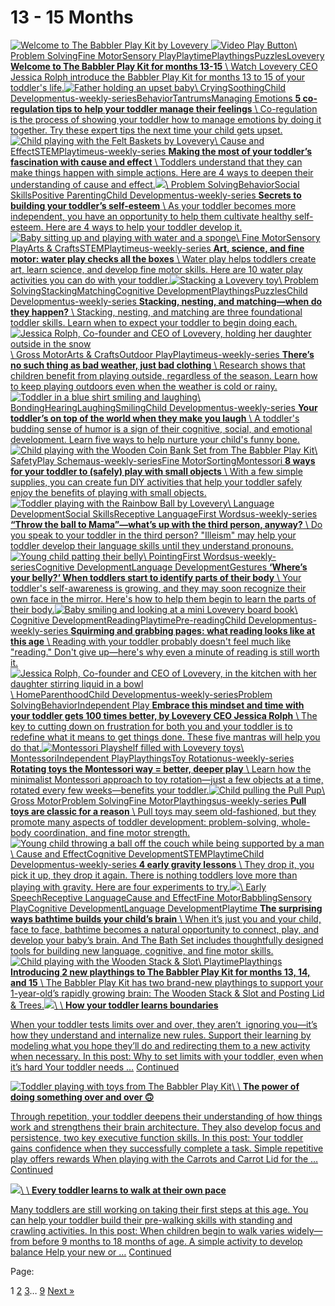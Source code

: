# 13 - 15 Months

[![Welcome to The Babbler Play Kit by Lovevery](https://i0.wp.com/blog.lovevery.com/wp-content/uploads/2020/08/Babbler.png?fit=768%2C428&ssl=1)
![Video Play Button](https://blog.lovevery.com/wp-content/themes/lovevery2020/dist/images/video-play-button_53c5d8a1.svg)\\
Problem SolvingFine MotorSensory PlayPlaytimePlaythingsPuzzlesLovevery **Welcome to The Babbler Play Kit for months 13-15** \\
Watch Lovevery CEO Jessica Rolph introduce the Babbler Play Kit for months 13 to 15 of your toddler's life.](https://blog.lovevery.com/product-recommendations/welcome-to-the-babbler-play-kit-for-months-13-15/)[![Father holding an upset baby](https://i0.wp.com/blog.lovevery.com/wp-content/uploads/2022/06/2022_05_19_APP_Alena_4111_Blog_web.jpg?fit=768%2C455&ssl=1)\\
CryingSoothingChild Developmentus-weekly-seriesBehaviorTantrumsManaging Emotions **5 co-regulation tips to help your toddler manage their feelings** \\
Co-regulation is the process of showing your toddler how to manage emotions by doing it together. Try these expert tips the next time your child gets upset.](https://blog.lovevery.com/child-development/5-co-regulation-tips-to-help-your-toddler-manage-their-feelings/)[![Child playing with the Felt Baskets by Lovevery](https://i0.wp.com/blog.lovevery.com/wp-content/uploads/2022/07/2022_02_24_Emerio_Target_LS_0375_BH_EDIT.jpg?fit=768%2C455&ssl=1)\\
Cause and EffectSTEMPlaytimeus-weekly-series **Making the most of your toddler’s fascination with cause and effect** \\
Toddlers understand that they can make things happen with simple actions. Here are 4 ways to deepen their understanding of cause and effect.](https://blog.lovevery.com/child-development/how-to-make-the-most-of-your-toddlers-fascination-with-cause-and-effect/)[![](https://i0.wp.com/blog.lovevery.com/wp-content/uploads/2022/06/Quinton_1864_v2.jpg?fit=768%2C455&ssl=1)\\
Problem SolvingBehaviorSocial SkillsPositive ParentingChild Developmentus-weekly-series **Secrets to building your toddler’s self-esteem** \\
As your toddler becomes more independent, you have an opportunity to help them cultivate healthy self-esteem. Here are 4 ways to help your toddler develop it.](https://blog.lovevery.com/child-development/secrets-to-building-your-toddlers-self-esteem/)[![Baby sitting up and playing with water and a sponge](https://i0.wp.com/blog.lovevery.com/wp-content/uploads/2020/05/Weekly_Week-57-Hero-e1592505216255.jpg?fit=768%2C456&ssl=1)\\
Fine MotorSensory PlayArts & CraftsSTEMPlaytimeus-weekly-series **Art, science, and fine motor: water play checks all the boxes** \\
Water play helps toddlers create art, learn science, and develop fine motor skills. Here are 10 water play activities you can do with your toddler.](https://blog.lovevery.com/child-development/art-science-and-fine-motor-water-play-checks-all-the-boxes/)[![Stacking a Lovevery toy](https://i0.wp.com/blog.lovevery.com/wp-content/uploads/2020/05/2021_03_18_General_Marketing4230-Edit-e1721765261724.jpg?fit=768%2C455&ssl=1)\\
Problem SolvingStackingMatchingCognitive DevelopmentPlaythingsPuzzlesChild Developmentus-weekly-series **Stacking, nesting, and matching—when do they happen?** \\
Stacking, nesting, and matching are three foundational toddler skills. Learn when to expect your toddler to begin doing each.](https://blog.lovevery.com/child-development/stacking-nesting-and-matching-when-do-they-happen/)[![Jessica Rolph, Co-founder and CEO of Lovevery, holding her daughter outside in the snow](https://i0.wp.com/blog.lovevery.com/wp-content/uploads/2020/05/Weekly_Week-59-Hero-e1592505458773.jpg?fit=768%2C456&ssl=1)\\
Gross MotorArts & CraftsOutdoor PlayPlaytimeus-weekly-series **There’s no such thing as bad weather, just bad clothing** \\
Research shows that children benefit from playing outside, regardless of the season. Learn how to keep playing outdoors even when the weather is cold or rainy.](https://blog.lovevery.com/child-development/theres-no-such-thing-as-bad-weather-just-bad-clothing/)[![Toddler in a blue shirt smiling and laughing](https://i0.wp.com/blog.lovevery.com/wp-content/uploads/2020/05/Weekly_Week-60-Hero-e1592505891176.jpg?fit=768%2C455&ssl=1)\\
BondingHearingLaughingSmilingChild Developmentus-weekly-series **Your toddler’s on top of the world when they make you laugh** \\
A toddler's budding sense of humor is a sign of their cognitive, social, and emotional development. Learn five ways to help nurture your child's funny bone.](https://blog.lovevery.com/child-development/your-toddlers-on-top-of-the-world-when-they-make-you-laugh/)[![Child playing with the Wooden Coin Bank Set from The Babbler Play Kit](https://i0.wp.com/blog.lovevery.com/wp-content/uploads/2020/05/04.19.210185-Edit-1-e1717607255332.jpg?fit=768%2C576&ssl=1)\\
SafetyPlay Schemaus-weekly-seriesFine MotorSortingMontessori **8 ways for your toddler to (safely) play with small objects** \\
With a few simple supplies, you can create fun DIY activities that help your toddler safely enjoy the benefits of playing with small objects.](https://blog.lovevery.com/child-development/5-ways-for-your-toddler-to-play-with-small-objects/)[![Toddler playing with the Rainbow Ball by Lovevery](https://i0.wp.com/blog.lovevery.com/wp-content/uploads/2020/12/2020_12_04_Blog18589.jpg?fit=768%2C455&ssl=1)\\
Language DevelopmentSocial SkillsReceptive LanguageFirst Wordsus-weekly-series **“Throw the ball to Mama”—what’s up with the third person, anyway?** \\
Do you speak to your toddler in the third person? "Illeism" may help your toddler develop their language skills until they understand pronouns.](https://blog.lovevery.com/child-development/throw-the-ball-to-mamawhats-up-with-the-third-person-anyway/)[![Young child patting their belly](https://i0.wp.com/blog.lovevery.com/wp-content/uploads/2020/05/Weekly_Week-63-Hero-e1592506214155.jpg?fit=768%2C456&ssl=1)\\
PointingFirst Wordsus-weekly-seriesCognitive DevelopmentLanguage DevelopmentGestures **‘Where’s your belly?’ When toddlers start to identify parts of their body** \\
Your toddler's self-awareness is growing, and they may soon recognize their own face in the mirror. Here's how to help them begin to learn the parts of their body.](https://blog.lovevery.com/child-development/wheres-your-belly-when-toddlers-start-to-identify-parts-of-their-body/)[![Baby smiling and looking at a mini Lovevery board book](https://i0.wp.com/blog.lovevery.com/wp-content/uploads/2021/12/20211028_Selah_APP_Content_0029_BH_EDIT-e1639586211881.jpg?fit=768%2C455&ssl=1)\\
Cognitive DevelopmentReadingPlaytimePre-readingChild Developmentus-weekly-series **Squirming and grabbing pages: what reading looks like at this age** \\
Reading with your toddler probably doesn't feel much like "reading." Don't give up—here's why even a minute of reading is still worth it.](https://blog.lovevery.com/child-development/squirming-and-grabbing-pages-what-reading-looks-like-at-this-age/)[![Jessica Rolph, Co-founder and CEO of Lovevery, in the kitchen with her daughter stirring liquid in a bowl](https://i0.wp.com/blog.lovevery.com/wp-content/uploads/2020/05/Weekly_Week-65-Hero-e1592506448915.jpg?fit=768%2C456&ssl=1)\\
HomeParenthoodChild Developmentus-weekly-seriesProblem SolvingBehaviorIndependent Play **Embrace this mindset and time with your toddler gets 100 times better, by Lovevery CEO Jessica Rolph** \\
The key to cutting down on frustration for both you and your toddler is to redefine what it means to get things done. These five mantras will help you do that.](https://blog.lovevery.com/child-development/lovevery-ceo-says-embrace-this-mindset-and-time-with-your-toddler-gets-100-times-better/)[![Montessori Playshelf filled with Lovevery toys](https://i0.wp.com/blog.lovevery.com/wp-content/uploads/2021/07/7G7A2185-2-Edit.20210624214610415-e1628171629245.jpg?fit=768%2C455&ssl=1)\\
MontessoriIndependent PlayPlaythingsToy Rotationus-weekly-series **Rotating toys the Montessori way = better, deeper play** \\
Learn how the minimalist Montessori approach to toy rotation—just a few objects at a time, rotated every few weeks—benefits your toddler.](https://blog.lovevery.com/child-development/rotating-toys-the-montessori-way-better-deeper-play/)[![Child pulling the Pull Pup](https://i0.wp.com/blog.lovevery.com/wp-content/uploads/2020/11/Lovevery_5.23JaydenGianna1378-e1605734051680.jpg?fit=768%2C455&ssl=1)\\
Gross MotorProblem SolvingFine MotorPlaythingsus-weekly-series **Pull toys are classic for a reason** \\
Pull toys may seem old-fashioned, but they promote many aspects of toddler development: problem-solving, whole-body coordination, and fine motor strength.](https://blog.lovevery.com/child-development/pull-toys-classic-for-a-reason/)[![Young child throwing a ball off the couch while being supported by a man](https://i0.wp.com/blog.lovevery.com/wp-content/uploads/2020/07/Week-68-LoveveryZoey3919-e1596145463446.jpg?fit=768%2C455&ssl=1)\\
Cause and EffectCognitive DevelopmentSTEMPlaytimeChild Developmentus-weekly-series **4 early gravity lessons** \\
They drop it, you pick it up, they drop it again. There is nothing toddlers love more than playing with gravity. Here are four experiments to try.](https://blog.lovevery.com/child-development/4-early-gravity-lessons/)[![](https://i0.wp.com/blog.lovevery.com/wp-content/uploads/2025/07/C82C59F5-FFBC-454C-89EA-97BC62F4D5CC_1_201_a.jpeg?fit=768%2C455&ssl=1)\\
Early SpeechReceptive LanguageCause and EffectFine MotorBabblingSensory PlayCognitive DevelopmentLanguage DevelopmentPlaytime **The surprising ways bathtime builds your child’s brain** \\
When it’s just you and your child, face to face, bathtime becomes a natural opportunity to connect, play, and develop your baby’s brain. And The Bath Set includes thoughtfully designed tools for building new language, cognitive, and fine motor skills.](https://blog.lovevery.com/playtime-activities/the-surprising-ways-bathtime-builds-your-childs-brain/)[![Child playing with the Wooden Stack & Slot](https://i0.wp.com/blog.lovevery.com/wp-content/uploads/2024/07/Judah_042_R5_web.jpg?fit=768%2C456&ssl=1)\\
PlaytimePlaythings **Introducing 2 new playthings to The Babbler Play Kit for months 13, 14, and 15** \\
The Babbler Play Kit has two brand-new playthings to support your 1-year-old’s rapidly growing brain: The Wooden Stack & Slot and Posting Lid & Trees.](https://blog.lovevery.com/product-recommendations/introducing-2-new-playthings-to-the-babbler-play-kit/)[![](https://i0.wp.com/blog.lovevery.com/wp-content/uploads/2024/02/2021_04_084837.jpg?fit=768%2C512&ssl=1)\\
\\
**How your toddler learns boundaries**](https://blog.lovevery.com/learning-cognitive-skills/how-your-toddler-learns-boundaries/)

[When your toddler tests limits over and over, they aren’t  ignoring you—it’s how they understand and internalize new rules. Support their learning by modeling what you hope they’ll do and redirecting them to a new activity when necessary. In this post: Why to set limits with your toddler, even when it’s hard Your toddler needs …](https://blog.lovevery.com/learning-cognitive-skills/how-your-toddler-learns-boundaries/) [Continued](https://blog.lovevery.com/learning-cognitive-skills/how-your-toddler-learns-boundaries/)

[![Toddler playing with toys from The Babbler Play Kit](https://i0.wp.com/blog.lovevery.com/wp-content/uploads/2024/02/Cielo_2984-Edit.jpg?fit=768%2C512&ssl=1)\\
\\
**The power of doing something over and over 🙃**](https://blog.lovevery.com/learning-cognitive-skills/the-power-of-doing-something-over-and-over-month-14/)

[Through repetition, your toddler deepens their understanding of how things work and strengthens their brain architecture. They also develop focus and persistence, two key executive function skills. In this post: Your toddler gains confidence when they successfully complete a task. Simple repetitive play offers rewards When playing with the Carrots and Carrot Lid for the …](https://blog.lovevery.com/learning-cognitive-skills/the-power-of-doing-something-over-and-over-month-14/) [Continued](https://blog.lovevery.com/learning-cognitive-skills/the-power-of-doing-something-over-and-over-month-14/)

[![](https://i0.wp.com/blog.lovevery.com/wp-content/uploads/2024/02/Levi_Lovevery_10May2021_7628_BH_EDIT.jpg?fit=768%2C512&ssl=1)\\
\\
**Every toddler learns to walk at their own pace**](https://blog.lovevery.com/motor-skills/every-toddler-learns-to-walk-at-their-own-pace-month-13/)

[Many toddlers are still working on taking their first steps at this age. You can help your toddler build their pre-walking skills with standing and crawling activities. In this post: When children begin to walk varies widely—from before 9 months to 18 months of age. A simple activity to develop balance Help your new or …](https://blog.lovevery.com/motor-skills/every-toddler-learns-to-walk-at-their-own-pace-month-13/) [Continued](https://blog.lovevery.com/motor-skills/every-toddler-learns-to-walk-at-their-own-pace-month-13/)

Page:


1 [2](https://blog.lovevery.com/age-range/13-15-months/page/2/) [3](https://blog.lovevery.com/age-range/13-15-months/page/3/)… [9](https://blog.lovevery.com/age-range/13-15-months/page/9/) [Next »](https://blog.lovevery.com/age-range/13-15-months/page/2/)